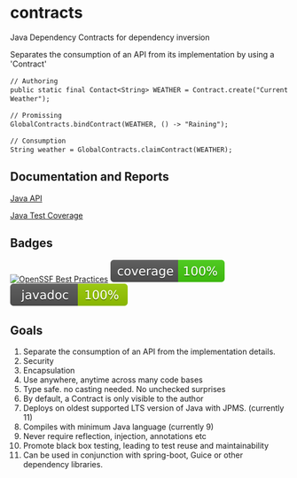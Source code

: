 # contracts 
Java Dependency Contracts for dependency inversion 

Separates the consumption of an API from its implementation by using a 'Contract'

```
// Authoring
public static final Contact<String> WEATHER = Contract.create("Current Weather");
```
```
// Promissing
GlobalContracts.bindContract(WEATHER, () -> "Raining");
```
```
// Consumption
String weather = GlobalContracts.claimContract(WEATHER);
```
## Documentation and Reports
[Java API](https://jonloucks.github.io/contracts/javadoc/)

[Java Test Coverage](https://jonloucks.github.io/contracts/jacoco/)

## Badges
[![OpenSSF Best Practices](https://www.bestpractices.dev/projects/11290/badge)](https://www.bestpractices.dev/projects/11290)
[![Coverage Badge](https://raw.githubusercontent.com/jonloucks/contracts/refs/heads/badges/main-coverage.svg)](https://jonloucks.github.io/contracts/jacoco/)
[![Javadoc Badge](https://raw.githubusercontent.com/jonloucks/contracts/refs/heads/badges/main-javadoc.svg)](https://jonloucks.github.io/contracts/javadoc/)

## Goals
1. Separate the consumption of an API from the implementation details.
2. Security
3. Encapsulation
4. Use anywhere, anytime across many code bases
5. Type safe. no casting needed. No unchecked surprises
6. By default, a Contract is only visible to the author
7. Deploys on oldest supported LTS version of Java with JPMS. (currently 11)
8. Compiles with minimum Java language (currently 9)
9. Never require reflection, injection, annotations etc
10. Promote black box testing, leading to test reuse and maintainability
11. Can be used in conjunction with spring-boot, Guice or other dependency libraries.

